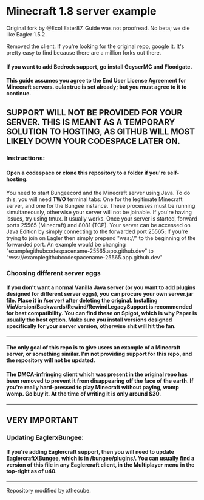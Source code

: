 # Minecraft 1.8 server example

Original fork by @EcoliEater87.
Guide was not proofread. No beta; we die like Eagler 1.5.2.

Removed the client.
If you're looking for the original repo, google it. It's pretty easy to find because there are a million forks out there.

#### If you want to add Bedrock support, go install GeyserMC and Floodgate.

#### This guide assumes you agree to the End User License Agreement for Minecraft servers. eula=true is set already; but you must agree to it to continue.

SUPPORT WILL NOT BE PROVIDED FOR YOUR SERVER. THIS IS MEANT AS A TEMPORARY SOLUTION TO HOSTING, AS GITHUB WILL MOST LIKELY DOWN YOUR CODESPACE LATER ON.
------------
### Instructions:
#### Open a codespace or clone this repository to a folder if you're self-hosting.
You need to start Bungeecord and the Minecraft server using Java.
To do this, you will need **TWO** terminal tabs: One for the legitimate Minecraft server, and one for the Bungee instance. These processes must be running simultaneously, otherwise your server will not be joinable.
If you're having issues, try using tmux. It usually works.
Once your server is started, forward ports 25565 (Minecraft) and 8081 (TCP).
Your server can be accessed on Java Edition by simply connecting to the forwarded port 25565; if you're trying to join on Eagler then simply prepend "wss://" to the beginning of the forwarded port.
An example would be changing "examplegithubcodespacename-25565.app.github.dev" to "wss://examplegithubcodespacename-25565.app.github.dev"

### Choosing different server eggs

#### If you don't want a normal Vanilla Java server (or you want to add plugins designed for different server eggs), you can procure your own server.jar file. Place it in /server/ after deleting the original. Installing ViaVersion/Backwards/Rewind/RewindLegacySupport is recommended for best compatibility. You can find these on Spigot, which is why Paper is usually the best option. Make sure you install versions designed specifically for your server version, otherwise shit will hit the fan.
----------

#### The only goal of this repo is to give users an example of a Minecraft server, or something similar. I'm not providing support for this repo, and the repository will **not** be updated.

#### The DMCA-infringing client which was present in the original repo has been removed to prevent it from disappearing off the face of the earth. If you're really hard-pressed to play Minecraft without paying, womp womp. Go buy it. At the time of writing it is only around $30.
----------

## VERY IMPORTANT
### Updating EaglerxBungee:

#### If you're adding Eaglercraft support, then you will need to update EaglercraftXBungee, which is in /bungee/plugins/. You can usually find a version of this file in any Eaglercraft client, in the Multiplayer menu in the top-right as of u40.
----------

Repository modified by xthecube.